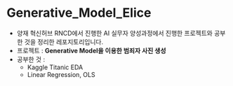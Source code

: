 # Generative_Model_Elice
* 양재 혁신허브 RNCD에서 진행한 AI 실무자 양성과정에서 진행한 프로젝트와 공부한 것을 정리한 레포지토리입니다.
* 프로젝트 : __Generative Model을 이용한 범죄자 사진 생성__
* 공부한 것 : 
  * Kaggle Titanic EDA
  * Linear Regression, OLS
